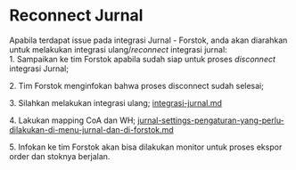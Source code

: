 # Reconnect Jurnal

Apabila terdapat issue pada integrasi Jurnal - Forstok, anda akan diarahkan untuk melakukan integrasi ulang/_reconnect_ integrasi jurnal:\
1\. Sampaikan ke tim Forstok apabila sudah siap untuk proses _disconnect_ integrasi Jurnal;

2\. Tim Forstok menginfokan bahwa proses disconnect sudah selesai;

3\. Silahkan melakukan integrasi ulang; [integrasi-jurnal.md](integrasi-jurnal.md "mention")

4\. Lakukan mapping CoA dan WH; [jurnal-settings-pengaturan-yang-perlu-dilakukan-di-menu-jurnal-dan-di-forstok.md](jurnal-settings-pengaturan-yang-perlu-dilakukan-di-menu-jurnal-dan-di-forstok.md "mention")

5\. Infokan ke tim Forstok akan bisa dilakukan monitor untuk proses ekspor order dan stoknya berjalan.
